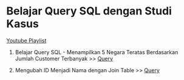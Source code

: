 # Belajar Query SQL dengan Studi Kasus

[Youtube Playlist](https://www.youtube.com/watch?v=xcwurXnZ9VQ&list=PLhkyjYHra-eIKGP23CW1DqYGfqxI2CPnk)


1. Belajar Query SQL - Menampilkan 5 Negara Teratas Berdasarkan Jumlah Customer Terbanyak >> 
[Query](https://github.com/rickichann/belajar_query_sql_dengan_studi_kasus/blob/main/playlist_1_menampilkan_5_negara_teratas_berdasarkan_jumlah_customer_terbanyak.sql)

2. Mengubah ID Menjadi Nama dengan Join Table >> 
[Query](https://github.com/rickichann/belajar_query_sql_dengan_studi_kasus/blob/main/playlist_2_mengubah_id_menjadi_nama_dengan_join_table.sql)




